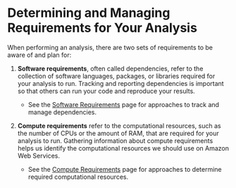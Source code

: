 # Determining and Managing Requirements for Your Analysis

When performing an analysis, there are two sets of requirements to be aware of and plan for:

1. **Software requirements**, often called dependencies, refer to the collection of software languages, packages, or libraries required for your analysis to run.
Tracking and reporting dependencies is important so that others can run your code and reproduce your results.

    - See the [Software Requirements](./determining-software-requirements.md) page for approaches to track and manage dependencies.

1. **Compute requirements** refer to the computational resources, such as the number of CPUs or the amount of RAM, that are required for your analysis to run.
Gathering information about compute requirements helps us identify the computational resources we should use on Amazon Web Services.

    - See the [Compute Requirements](./determining-compute-requirements.md) page for approaches to determine required computational resources.
